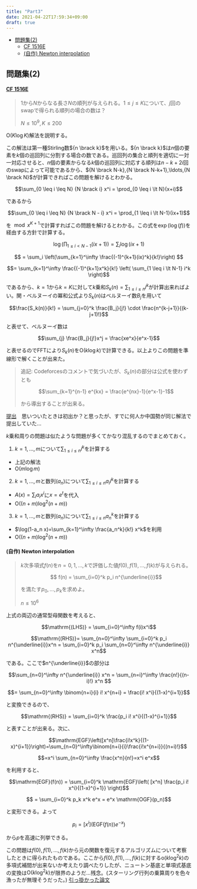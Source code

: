```yaml
---
title: "Part3"
date: 2021-04-22T17:59:34+09:00
draft: true
---
```


<!-- @import "[TOC]" {cmd="toc" depthFrom=1 depthTo=6 orderedList=false} -->

<!-- code_chunk_output -->

- [問題集(2)](#問題集2)
    - [CF 1516E](#cf-1516ehttpscodeforcescomcontest1516probleme)
    - [(自作) Newton interpolation](#自作-newton-interpolation)

<!-- /code_chunk_output -->

## 問題集(2)

#### [CF 1516E](https://codeforces.com/contest/1516/problem/E)

> $1$から$N$からなる長さ$N$の順列が与えられる。$1 \leq j \leq K$について、$j$回のswapで得られる順列の場合の数は？
> 
> $N \leq 10^9, K \leq 200$

$\mathrm{O}(K \log K)$解法を説明する。

この解法は第一種Stirling数${n \brack k}$を用いる。${n \brack k}$は$n$個の要素を$k$個の巡回列に分割する場合の数である。巡回列の集合と順列を適切に一対一対応させると、$n$個の要素からなる$k$個の巡回列に対応する順列は$n-k+2i$回のswapによって可能であるから、${N \brack N-k},{N \brack N-k+1},\ldots,{N \brack N}$が計算できればこの問題を解けるとわかる。

$$\sum_{0 \leq i \leq N} {N \brack i} x^i = \prod_{0 \leq i \lt N}(x+i)$$

であるから

$$\sum_{0 \leq i \leq N} {N \brack N - i} x^i = \prod_{1 \leq i \lt N-1}(ix+1)$$

を$\mod x^{K+1}$で計算すればこの問題を解けるとわかる。この式を$\exp(\log(f))$を経由する方針で計算する。

$$ \log\left( \prod_{1 \leq i \lt N-1}(ix+1) \right) = \sum_i \log(ix + 1)$$

$$ = \sum_i \left(\sum_{k=1}^\infty \frac{(-1)^{k+1}(ix)^k}{k!}\right) $$

$$= \sum_{k=1}^\infty \frac{(-1)^{k+1}x^k}{k!} \left( \sum_{1 \leq i \lt N-1} i^k \right)$$

であるから、$k = 1$から$k=K$に対して$k$乗和$S_k(n) = \sum_{1 \leq i \leq n} i ^ k$が計算出来ればよい。関・ベルヌーイの冪和公式より$S_k(n)$はベルヌーイ数$B_j$を用いて

$$\frac{S_k(n)}{k!} = \sum_{j=0}^k \frac{B_j}{j!} \cdot \frac{n^{k-j+1}}{(k-j+1)!}$$

と表せて、ベルヌーイ数は

$$\sum_{j} \frac{B_j}{j!}x^j = \frac{xe^x}{e^x-1}$$

と表せるのでFFTにより$S_k(n)$を$\mathrm{O}(k \log k)$で計算できる。以上よりこの問題を準線形で解くことが出来た。

> 追記: Codeforcesのコメントで気づいたが、$S_k(n)$の部分は公式を使わずとも
> 
> $$\sum_{k=1}^{n-1} e^{kx} = \frac{e^{nx}-1}{e^x-1}-1$$
> 
> から導出することが出来る。

[提出](https://codeforces.com/contest/1516/submission/113863894)　思いついたときは初出か？と思ったが、すでに何人か中国勢が同じ解法で提出していた…

$k$乗和周りの問題は似たような問題が多くてかなり混乱するのでまとめておく。


1. $k=1,\ldots,m$について$\sum_{1 \leq i \leq n} i^k$を計算する
  - 上記の解法
  - $\mathrm{O}(m \log m)$

2. $k=1,\ldots,m$と数列$(a_n)$について$\sum_{1 \leq i \leq n} a_i i^k$を計算する
  - $A(x) = \sum_i a_i x^i$に$x=e^t$を代入
  - $\mathrm{O}((n+m) \log^2 (n+m))$

3. $k=1,\ldots,m$と数列$(a_n)$について$\sum_{1 \leq i \leq n} {a_n}^k$を計算する
  - $\log(1-a_n x)=\sum_{k=1}^\infty \frac{a_n^k}{k!} x^k$を利用
  - $\mathrm{O}((n+m) \log^2 (n+m))$

#### (自作) Newton interpolation

> $k$次多項式$f(n)$を$n=0,1,\ldots,k$で評価した値$f(0),f(1),\ldots,f(k)$が与えられる。
> 
> $$ f(n) = \sum_{i=0}^k p_i n^{\underline{i}}$$
>
> を満たす$p_0,\ldots,p_k$を求めよ。
> 
> $n \leq 10^6$

上式の両辺の通常型母関数を考えると、

$$\mathrm{(LHS)} = \sum_{i=0}^\infty f(i)x^i$$

$$\mathrm{(RHS)}= \sum_{n=0}^\infty \sum_{i=0}^k  p_i n^{\underline{i}}x^n = \sum_{i=0}^k  p_i \sum_{n=0}^\infty n^{\underline{i}} x^n$$

である。ここで$n^{\underline{i}}$の部分は

$$\sum_{n=0}^\infty n^{\underline{i}} x^n = \sum_{n=i}^\infty \frac{n!}{(n-i)!} x^n $$

$$= \sum_{n=0}^\infty \binom{n+i}{i} i! x^{n+i} = \frac{i! x^i}{(1-x)^{i+1}}$$

と変換できるので、

$$\mathrm{(RHS)} = \sum_{i=0}^k \frac{p_i i! x^i}{(1-x)^{i+1}}$$

と表すことが出来る。次に、

$$\mathrm{EGF}\left([x^n]\frac{i!x^k}{(1-x)^{i+1}}\right)=\sum_{n=0}^\infty\binom{n+i}{i}\frac{i!x^{n+i}}{(n+i)!}$$

$$=x^i \sum_{n=0}^\infty \frac{x^n}{n!}=x^i e^x$$

を利用すると、

$$\mathrm{EGF}(f(n)) = \sum_{i=0}^k \mathrm{EGF}\left( [x^n] \frac{p_i i! x^i}{(1-x)^{i+1}} \right)$$

$$ = \sum_{i=0}^k p_k x^k e^x = e^x \mathrm{OGF}(p_n)$$

と変形できる。よって

$$p_i = [x^i] \left(\mathrm{EGF}(f(n)) e^{-x} \right)$$

から$p$を高速に列挙できる。

この問題は$f(0),f(1),\ldots,f(k)$から元の関数を復元するアルゴリズムについて考察したときに得られたものである。ここから$f(0),f(1),\ldots,f(k)$に対する$\mathrm{o}(k \log^2 k)$の多項式補間が出来ないか考えたり調べたりしたが、ニュートン基底と単項式基底の変換は$\mathrm{O}(k \log^2 k)$が限界のようだ…残念。(スターリング行列の乗算周りを色々漁ったが無理そうだった。) [引っ掛かった論文](https://core.ac.uk/download/pdf/82336238.pdf)

